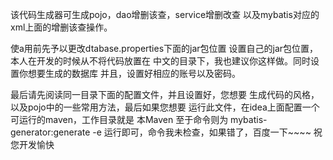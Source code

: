 该代码生成器可生成pojo，dao增删该查，service增删改查
以及mybatis对应的xml上面的增删该查操作。

使a用前先予以更改dtabase.properties下面的jar包位置
设置自己的jar包位置，本人在开发的时候从不将代码放置在
中文的目录下，我也建议你这样做。同时设置你想要生成的数据库
并且，设置好相应的账号以及密码。

最后请先阅读同一目录下面的配置文件，并且设置好，您想要
生成代码的风格，以及pojo中的一些常用方法，最后如果您想要
运行此文件，在idea上面配置一个可运行的maven，工作目录就是
本Maven 至于命令则为 mybatis-generator:generate -e
运行即可，命令我未检查，如果错了，百度一下~~~~
祝您开发愉快